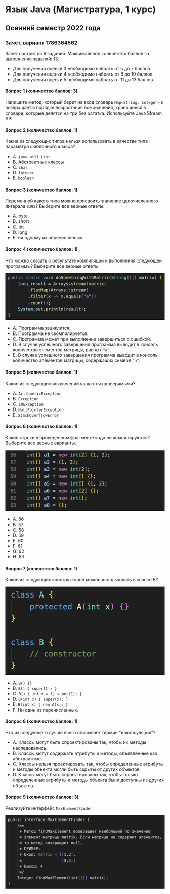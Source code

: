 # Язык Java (Магистратура, 1 курс)
## Осенний семестр 2022 года

### Зачет, вариант 1786364562

Зачет состоит из 9 заданий. Максимальное количество баллов за выполнение заданий: 13.
- Для получения оценки 3 необходимо набрать от 5 до 7 баллов.
- Для получения оценки 4 необходимо набрать от 8 до 10 баллов.
- Для получения оценки 5 необходимо набрать от 11 до 13 баллов.

#### Вопрос 1 (количество баллов: 3)

Напишите метод, который берет на вход словарь `Map<String, Integer>` и возвращает в порядке возрастания все значения, хранящиеся в словаре, которые делятся на три без остатка. Используйте Java Stream API.


#### Вопрос 2 (количество баллов: 1)

Какие из следующих типов нельзя использовать в качестве типа параметра шаблонного класса?


- A. `java.util.List`
- B. Абстрактные классы
- C. `char`
- D. `Integer`
- E. `boolean`

#### Вопрос 3 (количество баллов: 1)

Переменной какого типа можно присвоить значение целочисленного литерала `0392`? Выберите все верные ответы.


- A. byte
- B. short
- C. int
- D. long
- E. ни одному из перечисленных

#### Вопрос 4 (количество баллов: 1)

Что можно сказать о результате компиляции и выполнения следующей программы? Выберите все верные ответы.

![](https://github.com/java-bfu/master-22-exam/blob/main/img/q7_v4.png)

- A. Программа зациклится.
- B. Программа не скомпилируется.
- C. Программа может при выполнении завершиться с ошибкой.
- D. В случае успешного завершения программа выводит в консоль количество элементов матрицы, равных `"a"`.
- E. В случае успешного завершения программа выводит в консоль количество элементов матрицы, содержащих символ `"a"`.

#### Вопрос 5 (количество баллов: 1)

Какие из следующих исключений являются проверямыми?


- A. `ArithmeticException`
- B. `Exception`
- C. `IOException`
- D. `NullPointerException`
- E. `StackOverflowError`

#### Вопрос 6 (количество баллов: 1)

Какие строки в приведенном фрагменте кода не компилируются? Выберите все верные варианты.

![](https://github.com/java-bfu/master-22-exam/blob/main/img/q2_v1.png)

- A. 56
- B. 57
- C. 58
- D. 59
- E. 60
- F. 61
- G. 62
- H. 63

#### Вопрос 7 (количество баллов: 1)

Какие из следующих конструкторов можно использовать в классе B?

![](https://github.com/java-bfu/master-22-exam/blob/main/img/q5_v2.png)

- A. `B() {}`
- B. `B() { super(1); }`
- C. `B() { int x = 1; super(1); }`
- D. `B(int x) { super(x); }`
- E. `B(int x) { new A(x); }`
- F. Ни один из перечисленных.

#### Вопрос 8 (количество баллов: 1)

Что из следующего лучше всего описывает термин "инкапсуляция"?


- A. Классы могут быть спроектированы так, чтобы их методы наследовались.
- B. Классы могут содержать атрибуты и методы, объявленные как абстрактные.
- C. Классы нельзя проектировать так, чтобы определенные атрибуты и методы объекта могли быть скрыты от других объектов.
- D. Классы могут быть спроектированы так, чтобы только определенные атрибуты и методы объекта были доступны из других объектов.

#### Вопрос 9 (количество баллов: 3)

Реализуйте интерфейс `MaxElementFinder`.

![](https://github.com/java-bfu/master-22-exam/blob/main/img/q3_v2.png)
